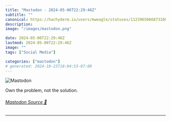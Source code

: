 ```yaml
---
title: "Mastodon - 2024-05-06T22:29:46Z"
subtitle: ""
canonical: https://hachyderm.io/users/mweagle/statuses/112396506687310828
description:
image: "/images/mastodon.png"

date: 2024-05-06T22:29:46Z
lastmod: 2024-05-06T22:29:46Z
image: ""
tags: ["Social Media"]

categories: ["mastodon"]
# generated: 2024-10-23T18:04:53-07:00
---
```

![Mastodon](/images/mastodon.png)

<p>Own the problem, not the solution.</p>


###### [Mastodon Source 🐘](https://hachyderm.io/@mweagle/112396506687310828)

___
